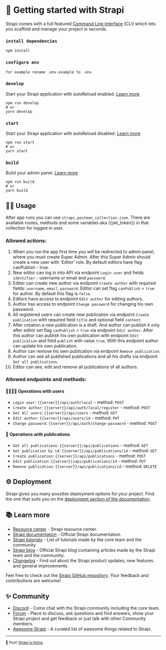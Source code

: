 # 🚀 Getting started with Strapi

Strapi comes with a full featured [Command Line Interface](https://docs.strapi.io/developer-docs/latest/developer-resources/cli/CLI.html) (CLI) which lets you scaffold and manage your project in seconds.

### `install dependencies`

```
npm install
```

### `configure env`

```
for example rename .env.example to .env
```

### `develop`

Start your Strapi application with autoReload enabled. [Learn more](https://docs.strapi.io/developer-docs/latest/developer-resources/cli/CLI.html#strapi-develop)

```
npm run develop
# or
yarn develop
```

### `start`

Start your Strapi application with autoReload disabled. [Learn more](https://docs.strapi.io/developer-docs/latest/developer-resources/cli/CLI.html#strapi-start)

```
npm run start
# or
yarn start
```

### `build`

Build your admin panel. [Learn more](https://docs.strapi.io/developer-docs/latest/developer-resources/cli/CLI.html#strapi-build)

```
npm run build
# or
yarn build
```

## :student: Usage

After app runs you can use `strapi.postman_collection.json`. There are available routes, methods and some variables aka {{jwt_token}} in that collection for logged in user.

### Allowed actions: 

1) When you run the app first time you will be redirected to admin panel, where you must create Super Admin. After this Super Admin should create a new user with 'Editor' role. By default editors have flag canPublish - true.
2) New editor can log in into API via endpoint `Login user` and fields `identifier` - username or email and `password`.
3) Editor can create new author via endpoint `Create author` with required fields: `username`, `email`, `password`. Editor can set flag `canPublish` = `true` for author. By default this flag is `false`.
4) Editors have access to endpoint `Edit author` for editing authors.
5) Author has access to endpoint `Change password` for changing his own password.
6) All registered users can create new publication via endpoint `Create publication` with required field `title` and optional field `content`.
7) After creation a new publication is a draft. And author can publish it only after editor set flag `canPublish` = `true` via endpoint `Edit author`. After this author can publish his own publication with endpoint `Edit publication` and field `publish` with value `true`. With this endpoint author can update his own publication.
8) Author can remove his own publication via endpoint `Remove publication`.
9) Author can see all published publications and all his drafts via endpoint `Get all publications`.
10) Editor can see, edit and remove all publications of all authors.

### Allowed endpoints and methods:

#### :family_man_woman_girl_boy: Operations with users

- `Login user`: `{{server}}/api/auth/local` - method: `POST`
- `Create author`: `{{server}}/api/auth/local/register` - method: `POST`
- `Get All users`: `{{server}}/api/users` - method: `GET`
- `Edit author`: `{{server}}/api/users/id` - method: `PUT`
- `Change password`: `{{server}}/api/auth/change-password` - method: `POST`

#### :bookmark_tabs: Operations with publications

- `Get all publications`: `{{server}}/api/publications` - method: `GET`
- `Get publication by id`: `{{server}}/api/publications/id` - method: `GET`
- `Create publication`: `{{server}}/api/publications` - method: `POST`
- `Edit publication`: `{{server}}/api/publications/id` - method: `PUT`
- `Remove publication`: `{{server}}/api/publications/id` - method: `DELETE`


## ⚙️ Deployment

Strapi gives you many possible deployment options for your project. Find the one that suits you on the [deployment section of the documentation](https://docs.strapi.io/developer-docs/latest/setup-deployment-guides/deployment.html).

## 📚 Learn more

- [Resource center](https://strapi.io/resource-center) - Strapi resource center.
- [Strapi documentation](https://docs.strapi.io) - Official Strapi documentation.
- [Strapi tutorials](https://strapi.io/tutorials) - List of tutorials made by the core team and the community.
- [Strapi blog](https://docs.strapi.io) - Official Strapi blog containing articles made by the Strapi team and the community.
- [Changelog](https://strapi.io/changelog) - Find out about the Strapi product updates, new features and general improvements.

Feel free to check out the [Strapi GitHub repository](https://github.com/strapi/strapi). Your feedback and contributions are welcome!

## ✨ Community

- [Discord](https://discord.strapi.io) - Come chat with the Strapi community including the core team.
- [Forum](https://forum.strapi.io/) - Place to discuss, ask questions and find answers, show your Strapi project and get feedback or just talk with other Community members.
- [Awesome Strapi](https://github.com/strapi/awesome-strapi) - A curated list of awesome things related to Strapi.

---

<sub>🤫 Psst! [Strapi is hiring](https://strapi.io/careers).</sub>
